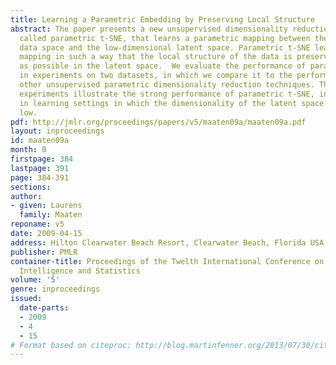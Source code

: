 ```yaml
---
title: Learning a Parametric Embedding by Preserving Local Structure
abstract: The paper presents a new unsupervised dimensionality reduction technique,
  called parametric t-SNE, that learns a parametric mapping between the high-dimensional
  data space and the low-dimensional latent space. Parametric t-SNE learns the parametric
  mapping in such a way that the local structure of the data is preserved as well
  as possible in the latent space.  We evaluate the performance of parametric t-SNE
  in experiments on two datasets, in which we compare it to the performance of two
  other unsupervised parametric dimensionality reduction techniques. The results of
  experiments illustrate the strong performance of parametric t-SNE, in particular,
  in learning settings in which the dimensionality of the latent space is relatively
  low.
pdf: http://jmlr.org/proceedings/papers/v5/maaten09a/maaten09a.pdf
layout: inproceedings
id: maaten09a
month: 0
firstpage: 384
lastpage: 391
page: 384-391
sections: 
author:
- given: Laurens
  family: Maaten
reponame: v5
date: 2009-04-15
address: Hilton Clearwater Beach Resort, Clearwater Beach, Florida USA
publisher: PMLR
container-title: Proceedings of the Twelth International Conference on Artificial
  Intelligence and Statistics
volume: '5'
genre: inproceedings
issued:
  date-parts:
  - 2009
  - 4
  - 15
# Format based on citeproc: http://blog.martinfenner.org/2013/07/30/citeproc-yaml-for-bibliographies/
---
```

